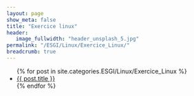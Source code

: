 ```yaml
---
layout: page
show_meta: false
title: "Exercice linux"
header:
   image_fullwidth: "header_unsplash_5.jpg"
permalink: "/ESGI/Linux/Exercice_Linux/"
breadcrumb: true
---
```

<ul>
    {% for post in site.categories.ESGI/Linux/Exercice_Linux %}
    <li><a href="{{ site.url }}{{ post.url }}">{{ post.title }}</a></li>
    {% endfor %}
</ul>
